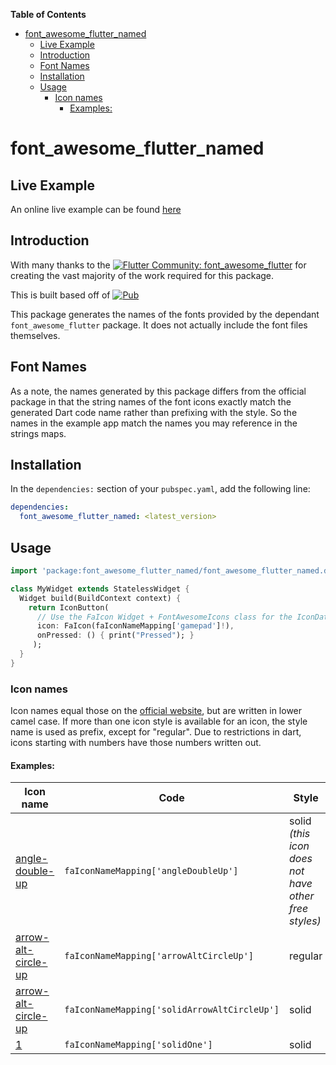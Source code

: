 <!-- START doctoc generated TOC please keep comment here to allow auto update -->
<!-- DON'T EDIT THIS SECTION, INSTEAD RE-RUN doctoc TO UPDATE -->
**Table of Contents**

- [font_awesome_flutter_named](#font_awesome_flutter_named)
  - [Live Example](#live-example)
  - [Introduction](#introduction)
  - [Font Names](#font-names)
  - [Installation](#installation)
  - [Usage](#usage)
    - [Icon names](#icon-names)
      - [Examples:](#examples)

<!-- END doctoc generated TOC please keep comment here to allow auto update -->

# font_awesome_flutter_named

## Live Example

An online live example can be found [here](https://peiffer-innovations.github.io/font_awesome_flutter_named/web/#/)


## Introduction

With many thanks to the [![Flutter Community: font_awesome_flutter](https://fluttercommunity.dev/_github/header/font_awesome_flutter)](https://github.com/fluttercommunity/community) for creating the vast majority of the work required for this package.

This is built based off of [![Pub](https://img.shields.io/pub/v/font_awesome_flutter.svg)](https://pub.dartlang.org/packages/font_awesome_flutter)


This package generates the names of the fonts provided by the dependant `font_awesome_flutter` package.  It does not actually include the font files themselves.

## Font Names

As a note, the names generated by this package differs from the official package in that the string names of the font icons exactly match the generated Dart code name rather than prefixing with the style.  So the names in the example app match the names you may reference in the strings maps.


## Installation

In the `dependencies:` section of your `pubspec.yaml`, add the following line:

```yaml
dependencies:
  font_awesome_flutter_named: <latest_version>
```

## Usage

```dart
import 'package:font_awesome_flutter_named/font_awesome_flutter_named.dart';

class MyWidget extends StatelessWidget {
  Widget build(BuildContext context) {
    return IconButton(
      // Use the FaIcon Widget + FontAwesomeIcons class for the IconData
      icon: FaIcon(faIconNameMapping['gamepad']!),
      onPressed: () { print("Pressed"); }
     );
  }
}
```

### Icon names

Icon names equal those on the [official website](https://fontawesome.com/icons), but are written in lower camel case. If more than one icon style is available for an icon, the style name is used as prefix, except for "regular".
Due to restrictions in dart, icons starting with numbers have those numbers written out.

#### Examples:
Icon name | Code | Style
--- | --- | ---
[angle-double-up](https://fontawesome.com/icons/angle-double-up?style=solid) | `faIconNameMapping['angleDoubleUp']` | solid _(this icon does not have other free styles)_
[arrow-alt-circle-up](https://fontawesome.com/icons/arrow-alt-circle-up?style=regular) | `faIconNameMapping['arrowAltCircleUp']` | regular
[arrow-alt-circle-up](https://fontawesome.com/icons/arrow-alt-circle-up?style=solid) |  `faIconNameMapping['solidArrowAltCircleUp']` | solid
[1](https://fontawesome.com/icons/1?style=solid) | `faIconNameMapping['solidOne']` | solid
